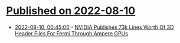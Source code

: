 # [Published on 2022-08-10](index.md)

* [2022-08-10, 00:45:00](https://news.slashdot.org/story/22/08/09/2225215/nvidia-publishes-73k-lines-worth-of-3d-header-files-for-fermi-through-ampere-gpus?utm_source=rss1.0mainlinkanon&utm_medium=feed) - [NVIDIA Publishes 73k Lines Worth Of 3D Header Files For Fermi Through Ampere GPUs](https://news.slashdot.org/story/22/08/09/2225215/nvidia-publishes-73k-lines-worth-of-3d-header-files-for-fermi-through-ampere-gpus?utm_source=rss1.0mainlinkanon&utm_medium=feed)
